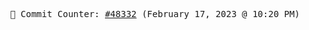 <p align="center">
    <samp>
        📮 Commit Counter: <a href="https://github.com/Javascript-void0/Javascript-void0/commits/main">#48332</a> (February 17, 2023 @ 10:20 PM)
    </samp>
</p>